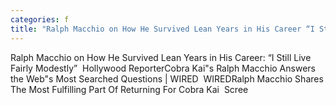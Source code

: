 ```yaml
---
categories: f
title: "Ralph Macchio on How He Survived Lean Years in His Career “I Still Live Fairly Modestly”  Hollywood Reporter"
---
```

Ralph Macchio on How He Survived Lean Years in His Career: “I Still Live Fairly Modestly”&nbsp;&nbsp;Hollywood ReporterCobra Kai"s Ralph Macchio Answers the Web"s Most Searched Questions | WIRED&nbsp;&nbsp;WIREDRalph Macchio Shares The Most Fulfilling Part Of Returning For Cobra Kai&nbsp;&nbsp;Scree